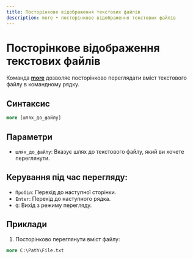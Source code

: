 ```yaml
---
title: Посторінкове відображення текстових файлів
description: more • посторінкове відображення текстових файлів
---
```


# Посторінкове відображення текстових файлів

Команда **[more](https://docs.microsoft.com/en-us/windows-server/administration/windows-commands/more 'Microsoft Dosc')** дозволяє посторінково переглядати вміст текстового файлу в командному рядку.

## Синтаксис

```cmd
more [шлях_до_файлу]
```

## Параметри

- `шлях_до_файлу`: Вказує шлях до текстового файлу, який ви хочете переглянути.

## Керування під час перегляду:

- `Пробіл`: Перехід до наступної сторінки.
- `Enter`: Перехід до наступного рядка.
- `Q`: Вихід з режиму перегляду.

## Приклади

1. Посторінково переглянути вміст файлу:

```cmd
more C:\Path\File.txt
```
